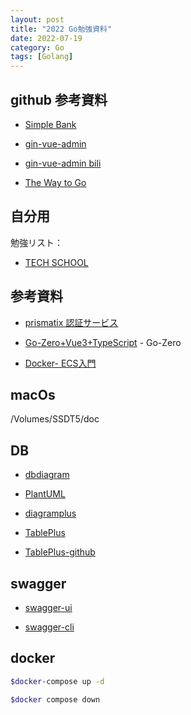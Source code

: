```yaml
---
layout: post
title: "2022 Go勉強資料"
date: 2022-07-19
category: Go
tags: [Golang]
---
```


## github 参考資料

- [Simple Bank](https://github.com/techschool/simplebank)

- [gin-vue-admin](https://github.com/flipped-aurora/gin-vue-admin)

- [gin-vue-admin bili](https://www.bilibili.com/video/BV1fV411y7dT?share_source=copy_pc)

- [The Way to Go](https://github.com/unknwon/the-way-to-go_ZH_CN)

## 自分用

勉強リスト：

- [TECH SCHOOL](https://www.youtube.com/c/TECHSCHOOLGURU)

## 参考資料

- [prismatix 認証サービス](https://prismatix.jp/authenticate/)

- [Go-Zero+Vue3+TypeScript](https://github.com/arklnk/ark-admin-vuenext) - Go-Zero

- [Docker- ECS入門](https://zenn.dev/endo/books/88aefe74af54fb1b209e)

## macOs

/Volumes/SSDT5/doc

## DB

- [dbdiagram](https://dbdiagram.io/home)

- [PlantUML](https://plantuml.com/ja/)

- [diagramplus](https://diagramplus.com/)

- [TablePlus](https://docs.tableplus.com/)

- [TablePlus-github](https://github.com/TablePlus/TablePlus)

## swagger

- [swagger-ui](https://github.com/swagger-api/swagger-ui)

- [swagger-cli](https://apitools.dev/swagger-cli/)

## docker

```sh
$docker-compose up -d

$docker compose down

```
